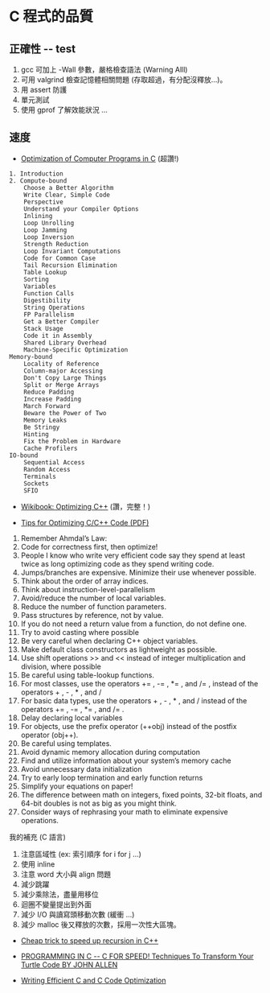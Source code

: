 # C 程式的品質

## 正確性 -- test

1. gcc 可加上 -Wall 參數，嚴格檢查語法 (Warning Alll)
2. 可用 valgrind 檢查記憶體相關問題 (存取超過，有分配沒釋放...)。
3. 用 assert 防護
4. 單元測試
5. 使用 gprof 了解效能狀況 ...


## 速度

* [Optimization of Computer Programs in C](http://icps.u-strasbg.fr/~bastoul/local_copies/lee.html) (超讚!)

```
1. Introduction
2. Compute-bound
    Choose a Better Algorithm
    Write Clear, Simple Code
    Perspective
    Understand your Compiler Options
    Inlining
    Loop Unrolling
    Loop Jamming
    Loop Inversion
    Strength Reduction
    Loop Invariant Computations
    Code for Common Case
    Tail Recursion Elimination
    Table Lookup
    Sorting
    Variables
    Function Calls
    Digestibility
    String Operations
    FP Parallelism
    Get a Better Compiler
    Stack Usage
    Code it in Assembly
    Shared Library Overhead
    Machine-Specific Optimization
Memory-bound
    Locality of Reference
    Column-major Accessing
    Don't Copy Large Things
    Split or Merge Arrays
    Reduce Padding
    Increase Padding
    March Forward
    Beware the Power of Two
    Memory Leaks
    Be Stringy
    Hinting
    Fix the Problem in Hardware
    Cache Profilers
IO-bound
    Sequential Access
    Random Access
    Terminals
    Sockets
    SFIO
```

* [Wikibook: Optimizing C++](https://en.wikibooks.org/wiki/Optimizing_C%2B%2B) (讚，完整！)

* [Tips for Optimizing C/C++ Code (PDF)](https://people.cs.clemson.edu/~dhouse/courses/405/papers/optimize.pdf)

1. Remember Ahmdal’s Law: 
2. Code for correctness first, then optimize!
3. People I know who write very efficient code say they spend at least twice as long optimizing code as they spend
writing code.
4. Jumps/branches are expensive. Minimize their use whenever possible.
5. Think about the order of array indices.
6. Think about instruction-level-parallelism
7. Avoid/reduce the number of local variables.
8. Reduce the number of function parameters.
9. Pass structures by reference, not by value.
10. If you do not need a return value from a function, do not define one.
11. Try to avoid casting where possible
12. Be very careful when declaring C++ object variables.
13. Make default class constructors as lightweight as possible.
14. Use shift operations >> and << instead of integer multiplication and division, where possible
15. Be careful using table-lookup functions.
16. For most classes, use the operators += , -= , *= , and /= , instead of the operators + , - , * , and /
17. For basic data types, use the operators + , - , * , and / instead of the operators += , -= , *= , and /= .
18. Delay declaring local variables
19. For objects, use the prefix operator (++obj) instead of the postfix operator (obj++).
20. Be careful using templates.
21. Avoid dynamic memory allocation during computation
22. Find and utilize information about your system’s memory cache
23. Avoid unnecessary data initialization
24. Try to early loop termination and early function returns
25. Simplify your equations on paper!
26. The difference between math on integers, fixed points, 32-bit floats, and 64-bit doubles is not as big as you might think.
27. Consider ways of rephrasing your math to eliminate expensive operations.

我的補充 (C 語言)

1. 注意區域性 (ex: 索引順序 for i for j ...)
2. 使用 inline
3. 注意 word 大小與 align 問題
4. 減少跳躍
5. 減少乘除法，盡量用移位
6. 迴圈不變量提出到外面
7. 減少 I/O 與讀寫頭移動次數 (緩衝 ...)
8. 減少 malloc 後又釋放的次數，採用一次性大區塊。


* [Cheap trick to speed up recursion in C++](https://wordsandbuttons.online/cheap_trick_to_speed_up_recursion_in_cpp.html)

* [PROGRAMMING IN C -- C FOR SPEED! Techniques To Transform Your Turtle Code BY JOHN ALLEN](https://www.atarimagazines.com/startv5n6/c_for_speed.html)

* [Writing Efficient C and C Code Optimization](https://www.codeproject.com/Articles/6154/Writing-Efficient-C-and-C-Code-Optimization)






